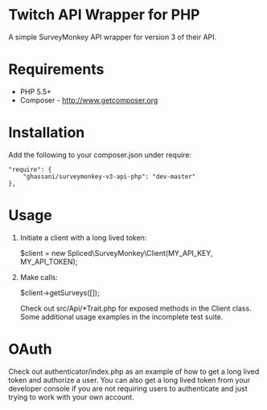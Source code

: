 # Twitch API Wrapper for PHP

A simple SurveyMonkey API wrapper for version 3 of their API.

# Requirements
- PHP 5.5+
- Composer - http://www.getcomposer.org

# Installation
Add the following to your composer.json under require:

    "require": {
        "ghassani/surveymonkey-v3-api-php": "dev-master"
    },

# Usage

1) Initiate a client with a long lived token:

    $client = new Spliced\SurveyMonkey\Client(MY_API_KEY, MY_API_TOKEN);

2) Make calls:

    $client->getSurveys([]);

    Check out src/Api/*Trait.php for exposed methods in the Client class. Some additional usage examples in the incomplete test suite.

# OAuth

Check out authenticator/index.php as an example of how to get a long lived token and authorize a user. You can also get a long lived token from your developer console if you are not requiring users to authenticate and just trying to work with your own account.